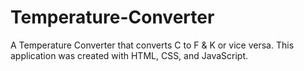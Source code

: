 # Temperature-Converter

A Temperature Converter that converts C to F & K or vice versa. This application was created with HTML, CSS, and JavaScript.
